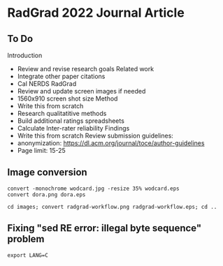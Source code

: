 # RadGrad 2022 Journal Article

## To Do
Introduction
  * Review and revise research goals
Related work
  * Integrate other paper citations
  * Cal NERDS
RadGrad
  * Review and update screen images if needed
  * 1560x910 screen shot size
Method
  * Write this from scratch
  * Research qualitatitive methods
  * Build additional ratings spreadsheets
  * Calculate Inter-rater reliability
Findings
  * Write this from scratch
Review submission guidelines: 
  * anonymization: https://dl.acm.org/journal/toce/author-guidelines
  * Page limit: 15-25

## Image conversion

```
convert -monochrome wodcard.jpg -resize 35% wodcard.eps
convert dora.png dora.eps

cd images; convert radgrad-workflow.png radgrad-workflow.eps; cd ..   
```

## Fixing "sed RE error: illegal byte sequence" problem

```
export LANG=C
```
